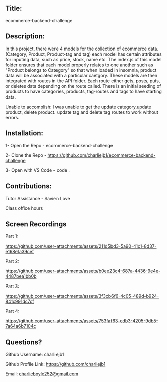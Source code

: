 ## Title: 
 
ecommerce-backend-challenge 
  
 ## Description: 

In this project, there were 4 models for the collection of ecommerce data. (Category, Product, Product-tag and tag) each model has certain attributes for inputing data, such as price, stock, name etc. The index.js of this model folder ensures that each model properly relates to one another such as "Product belongs to Category" so that when loaded in insomnia, product data will be associated with a particular caetgory. These models are then integrated with routes in the API folder. Each route either gets, posts, puts, or deletes data depending on the route called. There is an initial seeding of products to have categories, products, tag-routes and tags to have starting data. 

Unable to accomplish:
I was unable to get the update category,update product, delete product. update tag and delete tag routes to work without errors.


 ## Installation: 

 1- Open the Repo - ecommerce-backend-challenge
 
 2- Clone the Repo - https://github.com/charliejb1/ecommerce-backend-challenge

 3- Open with VS Code - code .

 ## Contributions: 

 Tutor Assistance - Savien Love

 
 Class office hours 

 ## Screen Recordings

 Part 1:
 

https://github.com/user-attachments/assets/211d5bd3-5a90-41c1-8d37-e168e1a39cef


 Part 2:
 

https://github.com/user-attachments/assets/b0ee23c4-687a-4436-9e4e-4487bea1bb0b


 Part 3:
 

https://github.com/user-attachments/assets/3f3cb6f6-4c05-489d-b924-841c991dc7cf


 Part 4:


https://github.com/user-attachments/assets/753faf63-edb3-4205-9db5-7a64a6b7104c



 ## Questions?

  Github Username: charliejb1
  
  Github Profile Link: https://github.com/charliejb1
  
  Email: charlieboyle252@gmail.com
  
